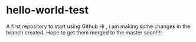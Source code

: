 # hello-world-test
A first repository to start using Github 
Hi , i am making some changes in the branch created.
Hope to get them merged to the master soon!!!!
